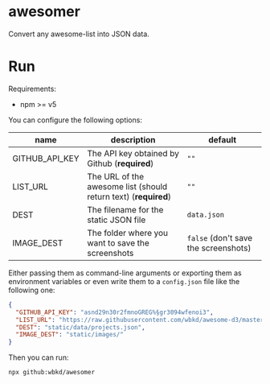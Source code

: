 # awesomer

Convert any awesome-list into JSON data.

# Run

Requirements:

- npm >= v5

You can configure the following options:

| name           | description                                                     | default                              |
| -------------- | --------------------------------------------------------------- | ------------------------------------ |
| GITHUB_API_KEY | The API key obtained by Github (**required**)                   | `""`                                 |
| LIST_URL       | The URL of the awesome list (should return text) (**required**) | `""`                                 |
| DEST           | The filename for the static JSON file                           | `data.json`                          |
| IMAGE_DEST     | The folder where you want to save the screenshots               | `false` (don't save the screenshots) |

Either passing them as command-line arguments or exporting them as environment variables or even write them to a `config.json` file like the following one:

```JSON
{
  "GITHUB_API_KEY": "asnd29n30r2fmnoGREG%§gr3094wfenoi3",
  "LIST_URL": "https://raw.githubusercontent.com/wbkd/awesome-d3/master/README.md",
  "DEST": "static/data/projects.json",
  "IMAGE_DEST": "static/images/"
}
```

Then you can run:

```
npx github:wbkd/awesomer
```
